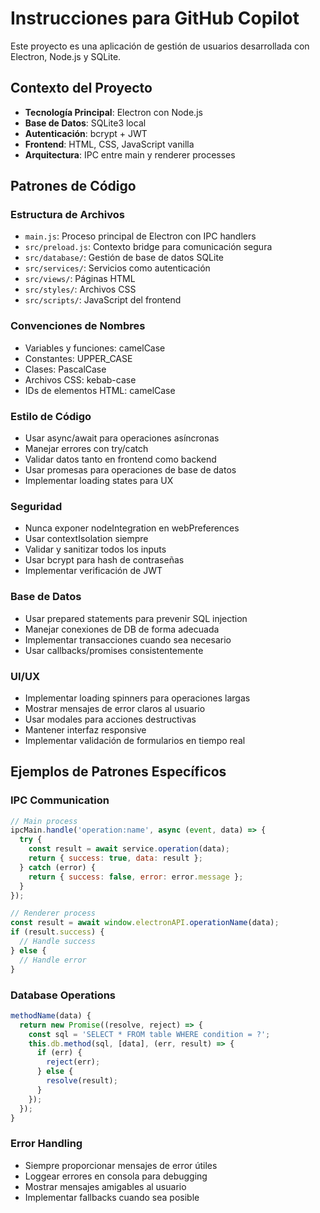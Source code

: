 <!-- Use this file to provide workspace-specific custom instructions to Copilot. For more details, visit https://code.visualstudio.com/docs/copilot/copilot-customization#_use-a-githubcopilotinstructionsmd-file -->

# Instrucciones para GitHub Copilot

Este proyecto es una aplicación de gestión de usuarios desarrollada con Electron, Node.js y SQLite.

## Contexto del Proyecto

- **Tecnología Principal**: Electron con Node.js
- **Base de Datos**: SQLite3 local
- **Autenticación**: bcrypt + JWT
- **Frontend**: HTML, CSS, JavaScript vanilla
- **Arquitectura**: IPC entre main y renderer processes

## Patrones de Código

### Estructura de Archivos
- `main.js`: Proceso principal de Electron con IPC handlers
- `src/preload.js`: Contexto bridge para comunicación segura
- `src/database/`: Gestión de base de datos SQLite
- `src/services/`: Servicios como autenticación
- `src/views/`: Páginas HTML
- `src/styles/`: Archivos CSS
- `src/scripts/`: JavaScript del frontend

### Convenciones de Nombres
- Variables y funciones: camelCase
- Constantes: UPPER_CASE
- Clases: PascalCase
- Archivos CSS: kebab-case
- IDs de elementos HTML: camelCase

### Estilo de Código
- Usar async/await para operaciones asíncronas
- Manejar errores con try/catch
- Validar datos tanto en frontend como backend
- Usar promesas para operaciones de base de datos
- Implementar loading states para UX

### Seguridad
- Nunca exponer nodeIntegration en webPreferences
- Usar contextIsolation siempre
- Validar y sanitizar todos los inputs
- Usar bcrypt para hash de contraseñas
- Implementar verificación de JWT

### Base de Datos
- Usar prepared statements para prevenir SQL injection
- Manejar conexiones de DB de forma adecuada
- Implementar transacciones cuando sea necesario
- Usar callbacks/promises consistentemente

### UI/UX
- Implementar loading spinners para operaciones largas
- Mostrar mensajes de error claros al usuario
- Usar modales para acciones destructivas
- Mantener interfaz responsive
- Implementar validación de formularios en tiempo real

## Ejemplos de Patrones Específicos

### IPC Communication
```javascript
// Main process
ipcMain.handle('operation:name', async (event, data) => {
  try {
    const result = await service.operation(data);
    return { success: true, data: result };
  } catch (error) {
    return { success: false, error: error.message };
  }
});

// Renderer process
const result = await window.electronAPI.operationName(data);
if (result.success) {
  // Handle success
} else {
  // Handle error
}
```

### Database Operations
```javascript
methodName(data) {
  return new Promise((resolve, reject) => {
    const sql = 'SELECT * FROM table WHERE condition = ?';
    this.db.method(sql, [data], (err, result) => {
      if (err) {
        reject(err);
      } else {
        resolve(result);
      }
    });
  });
}
```

### Error Handling
- Siempre proporcionar mensajes de error útiles
- Loggear errores en consola para debugging
- Mostrar mensajes amigables al usuario
- Implementar fallbacks cuando sea posible
